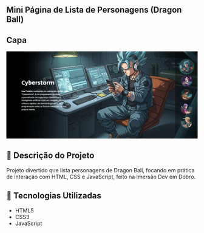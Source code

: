 ## Mini Página de Lista de Personagens (Dragon Ball)

## Capa
<img src="Capa DBZ.png">


## 📄 Descrição do Projeto

Projeto divertido que lista personagens de Dragon Ball, focando em prática de interação com HTML, CSS e JavaScript, feito na Imersão Dev em Dobro.

## 🚀 Tecnologias Utilizadas
- HTML5
- CSS3
- JavaScript
